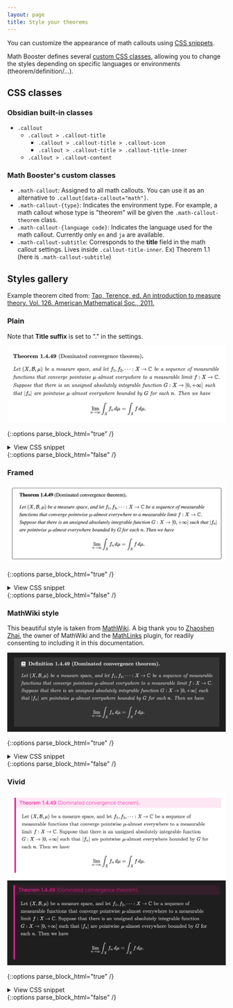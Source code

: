 ```yaml
---
layout: page
title: Style your theorems
---
```


You can customize the appearance of math callouts using [CSS snippets](https://help.obsidian.md/Extending+Obsidian/CSS+snippets).

Math Booster defines several [custom CSS classes](#css-classes-defined-by-math-booster), allowing you to change the styles depending on specific languages or environments (theorem/definition/...).

## CSS classes

### Obsidian built-in classes

- `.callout`
  - `.callout > .callout-title`
    - `.callout > .callout-title > .callout-icon`
    - `.callout > .callout-title > .callout-title-inner`
  - `.callout > .callout-content`

### Math Booster's custom classes

- `.math-callout`: Assigned to all math callouts. You can use it as an alternative to `.callout[data-callout="math"]`.
- `.math-callout-{type}`: Indicates the environment type. For example, a math callout whose type is "theorem" will be given the `.math-callout-theorem` class.
- `.math-callout-{language code}`: Indicates the language used for the math callout. Currently only `en` and `ja` are available.
- `.math-callout-subtitle`: Corresponds to the **title** field in the math callout settings. Lives inside `.callout-title-inner`. Ex) Theorem 1.1 (here is `.math-callout-subtitle`)

## Styles gallery

Example theorem cited from: [Tao, Terence, ed. An introduction to measure theory. Vol. 126. American Mathematical Soc., 2011.](https://terrytao.files.wordpress.com/2012/12/gsm-126-tao5-measure-book.pdf)

### Plain

Note that **Title suffix** is set to "." in the settings.

![Plain](fig/plain.png)

{::options parse_block_html="true" /}
<details><summary markdown="span">View CSS snippet</summary>
<script src="https://emgithub.com/embed-v2.js?target=https%3A%2F%2Fgithub.com%2FRyotaUshio%2Fobsidian-math-booster%2Fblob%2Fmaster%2Fdocs%2Fstyles%2Fplain.css&style=atom-one-dark-reasonable&type=code&showLineNumbers=on&showFullPath=on&showCopy=on"></script>
</details>
{::options parse_block_html="false" /}

### Framed

![Framed](fig/framed.png)

{::options parse_block_html="true" /}
<details><summary markdown="span">View CSS snippet</summary>
<script src="https://emgithub.com/embed-v2.js?target=https%3A%2F%2Fgithub.com%2FRyotaUshio%2Fobsidian-math-booster%2Fblob%2Fmaster%2Fdocs%2Fstyles%2Fframed.css&style=atom-one-dark-reasonable&type=code&showLineNumbers=on&showFullPath=on&showCopy=on"></script>
</details>
{::options parse_block_html="false" /}

### MathWiki style

This beautiful style is taken from [MathWiki](https://github.com/zhaoshenzhai/MathWiki). A big thank you to [Zhaoshen Zhai](https://github.com/zhaoshenzhai), the owner of MathWiki and the [MathLinks](obsidian://show-plugin?id=mathlinks) plugin, for readily consenting to including it in this documentation.


![MathWiki style](fig/mathwiki.png)

{::options parse_block_html="true" /}
<details><summary markdown="span">View CSS snippet</summary>
<script src="https://emgithub.com/embed-v2.js?target=https%3A%2F%2Fgithub.com%2FRyotaUshio%2Fobsidian-math-booster%2Fblob%2Fmaster%2Fdocs%2Fstyles%2Fmathwiki.css&style=atom-one-dark-reasonable&type=code&showLineNumbers=on&showFullPath=on&showCopy=on"></script>
</details>
{::options parse_block_html="false" /}

### Vivid

![Vivid light](fig/vivid-light.png)
![Vivid dark](fig/vivid-dark.png)

{::options parse_block_html="true" /}
<details><summary markdown="span">View CSS snippet</summary>
<script src="https://emgithub.com/embed-v2.js?target=https%3A%2F%2Fgithub.com%2FRyotaUshio%2Fobsidian-math-booster%2Fblob%2Fmaster%2Fdocs%2Fstyles%2Fvivid.css&style=atom-one-dark-reasonable&type=code&showLineNumbers=on&showFullPath=on&showCopy=on"></script>
</details>
{::options parse_block_html="false" /}

</details>

